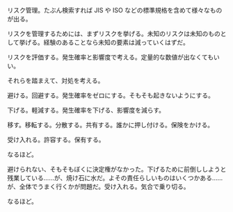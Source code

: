 リスク管理。たぶん検索すれば JIS や ISO などの標準規格を含めて様々なものが出る。

リスクを管理するためには、まずリスクを挙げる。未知のリスクは未知のものとして挙げる。経験のあることなら未知の要素は減っていくはずだ。

リスクを評価する。発生確率と影響度で考える。定量的な数値が出なくてもいい。

それらを踏まえて、対処を考える。

避ける。回避する。発生確率をゼロにする。そもそも起きないようにする。

下げる。軽減する。発生確率を下げる、影響度を減らす。

移す。移転する。分散する。共有する。誰かに押し付ける。保険をかける。

受け入れる。許容する。保有する。

なるほど。

避けられない、そもそもぼくに決定権がなかった。下げるために前倒ししようと残業している……が、焼け石に水だ。よその責任らしいものはいくつかある……が、全体でうまく行くかが問題だ。受け入れる。気合で乗り切る。

なるほど。
